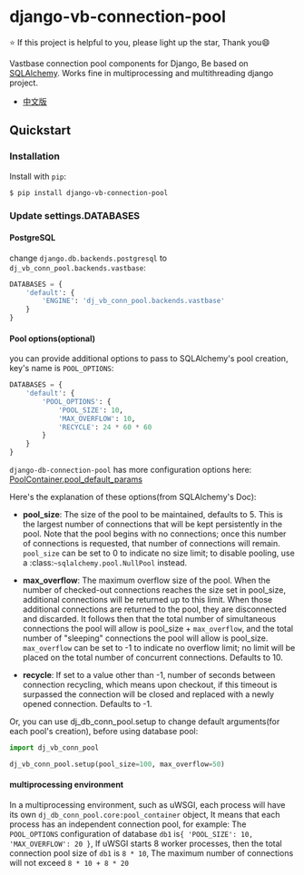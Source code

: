 # django-vb-connection-pool

:star: If this project is helpful to you, please light up the star, Thank you:smile:

Vastbase connection pool components for Django,
Be based on [SQLAlchemy](https://github.com/sqlalchemy/sqlalchemy).
Works fine in multiprocessing and multithreading django project.

* [中文版](README_CN.md)

## Quickstart

### Installation

Install with `pip`:

```bash
$ pip install django-vb-connection-pool
```

### Update settings.DATABASES

#### PostgreSQL

change `django.db.backends.postgresql` to `dj_vb_conn_pool.backends.vastbase`:

```python
DATABASES = {
    'default': {
        'ENGINE': 'dj_vb_conn_pool.backends.vastbase'
    }
}
```

#### Pool options(optional)

you can provide additional options to pass to SQLAlchemy's pool creation, key's name is `POOL_OPTIONS`:

```python
DATABASES = {
    'default': {
        'POOL_OPTIONS': {
            'POOL_SIZE': 10,
            'MAX_OVERFLOW': 10,
            'RECYCLE': 24 * 60 * 60
        }
    }
}
```

`django-db-connection-pool` has more configuration options
here: [PoolContainer.pool_default_params](https://github.com/altairbow/django-db-connection-pool/blob/master/dj_db_conn_pool/core/__init__.py#L13-L20)

Here's the explanation of these options(from SQLAlchemy's Doc):

* **pool_size**: The size of the pool to be maintained,
  defaults to 5. This is the largest number of connections that
  will be kept persistently in the pool. Note that the pool
  begins with no connections; once this number of connections
  is requested, that number of connections will remain.
  `pool_size` can be set to 0 to indicate no size limit; to
  disable pooling, use a :class:`~sqlalchemy.pool.NullPool`
  instead.

* **max_overflow**: The maximum overflow size of the
  pool. When the number of checked-out connections reaches the
  size set in pool_size, additional connections will be
  returned up to this limit. When those additional connections
  are returned to the pool, they are disconnected and
  discarded. It follows then that the total number of
  simultaneous connections the pool will allow is pool_size +
  `max_overflow`, and the total number of "sleeping"
  connections the pool will allow is pool_size. `max_overflow`
  can be set to -1 to indicate no overflow limit; no limit
  will be placed on the total number of concurrent
  connections. Defaults to 10.

* **recycle**: If set to a value other than -1, number of seconds
  between connection recycling, which means upon checkout,
  if this timeout is surpassed the connection will be closed
  and replaced with a newly opened connection.
  Defaults to -1.

Or, you can use dj_db_conn_pool.setup to change default arguments(for each pool's creation), before using database pool:

```python
import dj_vb_conn_pool

dj_vb_conn_pool.setup(pool_size=100, max_overflow=50)
```

#### multiprocessing environment

In a multiprocessing environment, such as uWSGI, each process will have its own `dj_db_conn_pool.core:pool_container`
object,
It means that each process has an independent connection pool, for example:
The `POOL_OPTIONS` configuration of database `db1` is`{ 'POOL_SIZE': 10, 'MAX_OVERFLOW': 20 }`,
If uWSGI starts 8 worker processes, then the total connection pool size of `db1`  is `8 * 10`,
The maximum number of connections will not exceed `8 * 10 + 8 * 20`
